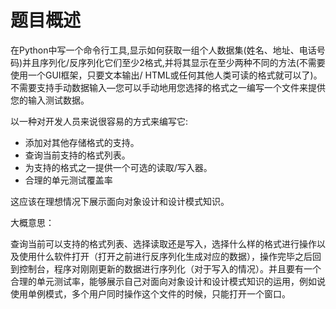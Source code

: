 # 题目概述

在Python中写一个命令行工具,显示如何获取一组个人数据集(姓名、地址、电话号码)并且序列化/反序列化它们至少2格式,并将其显示在至少两种不同的方法(不需要使用一个GUI框架，只要文本输出/ HTML或任何其他人类可读的格式就可以了)。  不需要支持手动数据输入—您可以手动地用您选择的格式之一编写一个文件来提供您的输入测试数据。

以一种对开发人员来说很容易的方式来编写它:

- 添加对其他存储格式的支持。
- 查询当前支持的格式列表。
- 为支持的格式之一提供一个可选的读取/写入器。
- 合理的单元测试覆盖率



这应该在理想情况下展示面向对象设计和设计模式知识。



大概意思：

查询当前可以支持的格式列表、选择读取还是写入，选择什么样的格式进行操作以及使用什么软件打开（打开之前进行反序列化生成对应的数据），操作完毕之后回到控制台，程序对刚刚更新的数据进行序列化（对于写入的情况）。并且要有一个合理的单元测试率，能够展示自己对面向对象设计和设计模式知识的运用，例如说使用单例模式，多个用户同时操作这个文件的时候，只能打开一个窗口。
